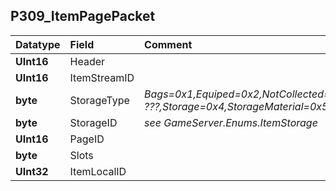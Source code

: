 ## P309\_ItemPagePacket ##
| **Datatype** | **Field** | **Comment** |
|:-------------|:----------|:------------|
| **UInt16** | Header |  |
| **UInt16** | ItemStreamID |  |
| **byte** | StorageType | _Bags=0x1,Equiped=0x2,NotCollected=0x3 ???,Storage=0x4,StorageMaterial=0x5_  |
| **byte** | StorageID | _see GameServer.Enums.ItemStorage_  |
| **UInt16** | PageID |  |
| **byte** | Slots |  |
| **UInt32** | ItemLocalID |  |